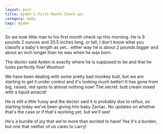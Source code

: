 ```yaml
---
layout: post
title: Ayden's First Month Check up!
category: baby
tags: Ayden
---
```


So we took little man to his first month check up this morning. He is 9 pounds 2 ounces and 20.5 inches long, or tall, I don't know what you classify a baby's length as yet... either way he is about 2 pounds bigger and about an inch longer than he was when he was born. 

The doctor said Ayden is exactly where he is supposed to be and that he looks perfectly fine! Woohoo!

We have been dealing with some pretty bad monkey butt, but we are starting to get it under control and it's looking much better! It has gone from big, raised, red spots to almost nothing now! The secret: butt cream mixed with a liquid antacid! 

He is still a little fussy and the doctor said it is probably due to reflux, so starting today we've been giving him baby Zantac. No updates on whether that's the case or if that's working yet, but we'll see! 

He's a bundle of joy that we're more than excited to have! Yes it's a burden, but one that neither of us cares to carry!